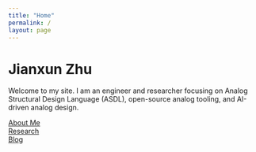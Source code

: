 ```yaml
---
title: "Home"
permalink: /
layout: page
---
```

# Jianxun Zhu

Welcome to my site. I am an engineer and researcher focusing on Analog Structural Design Language (ASDL), open-source analog tooling, and AI-driven analog design.

[About Me](/about)  
[Research](/research)  
[Blog](/posts)
